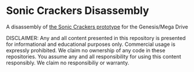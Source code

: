 # Sonic Crackers Disassembly
A disassembly of [the Sonic Crackers prototype](https://tcrf.net/Proto:Knuckles%27_Chaotix/Sonic_Crackers#cite_ref-1) for the Genesis/Mega Drive

DISCLAIMER: Any and all content presented in this repository is presented for informational and educational purposes only. Commercial usage is expressly prohibited. We claim no ownership of any code in these repositories. You assume any and all responsibility for using this content responsibly. We claim no responsibiliy or warranty.